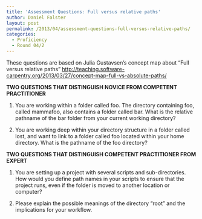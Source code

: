 ```yaml
---
title: 'Assessment Questions: Full versus relative paths'
author: Daniel Falster
layout: post
permalink: /2013/04/assessment-questions-full-versus-relative-paths/
categories:
  - Proficiency
  - Round 04/2
---
```

These questions are based on Julia Gustavsen&#8217;s concept map about &#8220;Full versus relative paths&#8221; http://teaching.software-carpentry.org/2013/03/27/concept-map-full-vs-absolute-paths/

**TWO QUESTIONS THAT DISTINGUISH NOVICE FROM COMPETENT PRACTITIONER**  
1. You are working within a folder called foo. The directory containing foo, called mammafoo, also contains a folder called bar. What is the relative pathname of the bar folder from your current working directory?

2. You are working deep within your directory structure in a folder called lost, and want to link to a folder called foo located within your home directory. What is the pathname of the foo directory?

**TWO QUESTIONS THAT DISTINGUISH COMPETENT PRACTITIONER FROM EXPERT**  
1. You are setting up a project with several scripts and sub-directories. How would you define path names in your scripts to ensure that the project runs, even if the folder is moved to another location or computer?

2. Please explain the possible meanings of the directory &#8220;root&#8221; and the implications for your workflow.